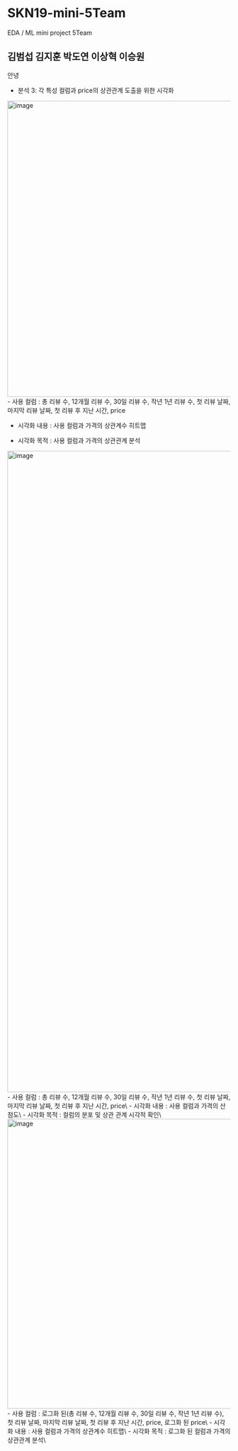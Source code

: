 # SKN19-mini-5Team
EDA / ML mini project 5Team

## 김범섭 김지훈 박도연 이상혁 이승원

안녕


- 분석 3: 각 특성 컬럼과 price의 상관관계 도출을 위한 시각화


<img width="788" height="668" alt="image" src="https://github.com/user-attachments/assets/015fb5d7-b731-4792-823b-51c36823809e" />
- 사용 컬럼 : 총 리뷰 수, 12개월 리뷰 수, 30일 리뷰 수, 작년 1년 리뷰 수, 첫 리뷰 날짜, 마지막 리뷰 날짜, 첫 리뷰 후 지난 시간, price

- 시각화 내용 : 사용 컬럼과 가격의 상관계수 히트맵

- 시각화 목적 : 사용 컬럼과 가격의 상관관계 분석

  

<img width="1352" height="1447" alt="image" src="https://github.com/user-attachments/assets/ce7eae7c-2717-42b2-ba13-d3988e7ed84a" />
- 사용 컬럼 : 총 리뷰 수, 12개월 리뷰 수, 30일 리뷰 수, 작년 1년 리뷰 수, 첫 리뷰 날짜, 마지막 리뷰 날짜, 첫 리뷰 후 지난 시간, price\
- 시각화 내용 : 사용 컬럼과 가격의 산점도\
- 시각화 목적 : 컬럼의 분포 및 상관 관계 시각적 확인\

<img width="774" height="654" alt="image" src="https://github.com/user-attachments/assets/a1b822c3-c3e2-49c7-8cf3-2b99b5b35696" />
- 사용 컬럼 : 로그화 된(총 리뷰 수, 12개월 리뷰 수, 30일 리뷰 수, 작년 1년 리뷰 수), 첫 리뷰 날짜, 마지막 리뷰 날짜, 첫 리뷰 후 지난 시간, price, 로그화 된 price\
- 시각화 내용 : 사용 컬럼과 가격의 상관계수 히트맵\
- 시각화 목적 : 로그화 된 컬럼과 가격의 상관관계 분석\
